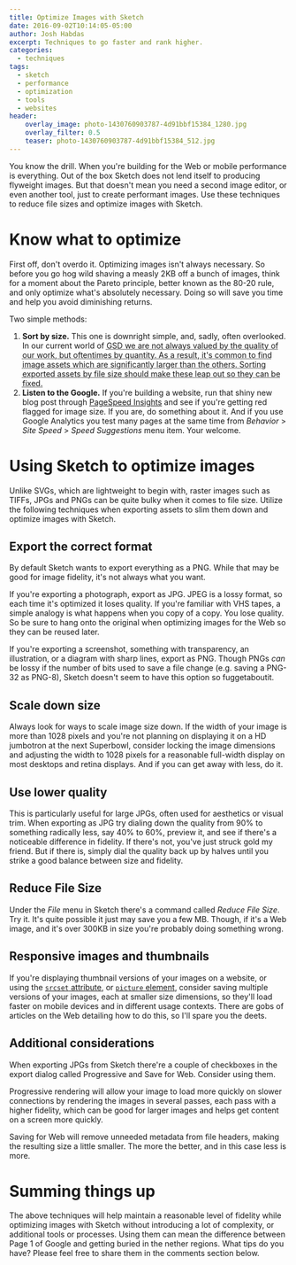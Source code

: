 ```yaml
---
title: Optimize Images with Sketch
date: 2016-09-02T10:14:05-05:00
author: Josh Habdas
excerpt: Techniques to go faster and rank higher.
categories:
  - techniques
tags:
  - sketch
  - performance
  - optimization
  - tools
  - websites
header:
    overlay_image: photo-1430760903787-4d91bbf15384_1280.jpg
    overlay_filter: 0.5
    teaser: photo-1430760903787-4d91bbf15384_512.jpg
---
```

You know the drill. When you're building for the Web or mobile performance is everything. Out of the box Sketch does not lend itself to producing flyweight images. But that doesn't mean you need a second image editor, or even another tool, just to create performant images. Use these techniques to reduce file sizes and optimize images with Sketch.

# Know what to optimize

First off, don't overdo it. Optimizing images isn't always necessary. So before you go hog wild shaving a measly 2KB off a bunch of images, think for a moment about the Pareto principle, better known as the 80-20 rule, and only optimize what's absolutely necessary. Doing so will save you time and help you avoid diminishing returns.

Two simple methods:

1. **Sort by size.** This one is downright simple, and, sadly, often overlooked. In our current world of <abbr title="Get Shit Done">GSD<abbr> we are not always valued by the quality of our work, but oftentimes by quantity. As a result, it's common to find image assets which are significantly larger than the others. Sorting exported assets by file size should make these leap out so they can be fixed.
1. **Listen to the Google.** If you're building a website, run that shiny new blog post through [PageSpeed Insights](https://developers.google.com/speed/pagespeed/insights/) and see if you're getting red flagged for image size. If you are, do something about it. And if you use Google Analytics you test many pages at the same time from _Behavior_ > _Site Speed_ > _Speed Suggestions_ menu item. Your welcome.

# Using Sketch to optimize images

Unlike SVGs, which are lightweight to begin with, raster images such as TIFFs, JPGs and PNGs can be quite bulky when it comes to file size. Utilize the following techniques when exporting assets to slim them down and optimize images with Sketch.

## Export the correct format

By default Sketch wants to export everything as a PNG. While that may be good for image fidelity, it's not always what you want.

If you're exporting a photograph, export as JPG. JPEG is a lossy format, so each time it's optimized it loses quality. If you're familiar with VHS tapes, a simple analogy is what happens when you copy of a copy. You lose quality. So be sure to hang onto the original when optimizing images for the Web so they can be reused later.

If you're exporting a screenshot, something with transparency, an illustration, or a diagram with sharp lines, export as PNG. Though PNGs _can_ be lossy if the number of bits used to save a file change (e.g. saving a PNG-32 as PNG-8), Sketch doesn't seem to have this option so fuggetaboutit.

## Scale down size

Always look for ways to scale image size down. If the width of your image is more than 1028 pixels and you're not planning on displaying it on a HD jumbotron at the next Superbowl, consider locking the image dimensions and adjusting the width to 1028 pixels for a reasonable full-width display on most desktops and retina displays. And if you can get away with less, do it.

## Use lower quality

This is particularly useful for large JPGs, often used for aesthetics or visual trim. When exporting as JPG try dialing down the quality from 90% to something radically less, say 40% to 60%, preview it, and see if there's a noticeable difference in fidelity. If there's not, you've just struck gold my friend. But if there is, simply dial the quality back up by halves until you strike a good balance between size and fidelity.

## Reduce File Size

Under the _File_ menu in Sketch there's a command called _Reduce File Size_. Try it. It's quite possible it just may save you a few MB. Though, if it's a Web image, and it's over 300KB in size you're probably doing something wrong.

## Responsive images and thumbnails

If you're displaying thumbnail versions of your images on a website, or using the [`srcset` attribute](http://devdocs.io/html/attributes#srcset-attribute), or [`picture` element](http://devdocs.io/html/element/picture), consider saving multiple versions of your images, each at smaller size dimensions, so they'll load faster on mobile devices and in different usage contexts. There are gobs of articles on the Web detailing how to do this, so I'll spare you the deets.

## Additional considerations

When exporting JPGs from Sketch there're a couple of checkboxes in the export dialog called Progressive and Save for Web. Consider using them.

Progressive rendering will allow your image to load more quickly on slower connections by rendering the images in several passes, each pass with a higher fidelity, which can be good for larger images and helps get content on a screen more quickly.

Saving for Web will remove unneeded metadata from file headers, making the resulting size a little smaller. The more the better, and in this case less is more.

# Summing things up

The above techniques will help maintain a reasonable level of fidelity while optimizing images with Sketch without introducing a lot of complexity, or additional tools or processes. Using them can mean the difference between Page 1 of Google and getting buried in the nether regions. What tips do you have? Please feel free to share them in the comments section below.
